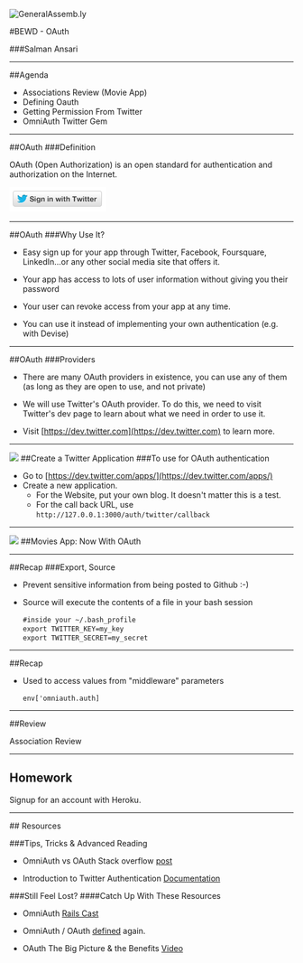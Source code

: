 ![GeneralAssemb.ly](https://github.com/generalassembly/ga-ruby-on-rails-for-devs/raw/master/images/ga.png "GeneralAssemb.ly")

#BEWD - OAuth

###Salman Ansari


---


##Agenda

*	Associations Review (Movie App)
*	Defining Oauth
*	Getting Permission From Twitter
*	OmniAuth Twitter Gem

---

##OAuth
###Definition

OAuth (Open Authorization) is an open standard for authentication and authorization on the Internet.

![Twitter Sign In](../../assets/rails/sign_in_twitter.png)

---


##OAuth
###Why Use It?

*	Easy sign up for your app through Twitter, Facebook, Foursquare, LinkedIn…or any other social media site that offers it.

*	Your app has access to lots of user information without giving you their password

*	Your user can revoke access from your app at any time.

*	You can use it instead of implementing your own authentication (e.g. with Devise)


---

##OAuth
###Providers

*	There are many OAuth providers in existence, you can use any of them (as long as they are open to use, and not private)

*	We will use Twitter's OAuth provider. To do this, we need to visit Twitter's dev page to learn about what we need in order to use it.

*	Visit [https://dev.twitter.com](https://dev.twitter.com) to learn more.


---


<img id ='icon' src="../../assets/ICL_icons/Code_along_icon_md.png">
##Create a Twitter Application
###To use for OAuth authentication

*	Go to [https://dev.twitter.com/apps/](https://dev.twitter.com/apps/)
*	Create a new application. 
	*	For the Website, put your own blog. It doesn't matter this is a test. 
	*	For the call back URL, use ```http://127.0.0.1:3000/auth/twitter/callback``` 

---



<img id ='icon' src="../../assets/ICL_icons/Code_along_icon_md.png">
##Movies App: Now With OAuth 


---

##Recap
###Export, Source

*	Prevent sensitive information from being posted to Github :-)

*	Source will execute the contents of a file in your bash session

		#inside your ~/.bash_profile
		export TWITTER_KEY=my_key                                           
		export TWITTER_SECRET=my_secret

---



##Recap

*	Used to access values from "middleware" parameters


		env['omniauth.auth]

---



##Review

Association Review

---



## Homework

Signup for an account with Heroku.

---


<div id="resources">
## Resources


###Tips, Tricks & Advanced Reading

*	OmniAuth vs OAuth Stack overflow [post](http://stackoverflow.com/questions/6715572/omniauth-vs-oauth-plugin)

*	Introduction to Twitter Authentication [Documentation](https://dev.twitter.com/docs/auth/using-oauth)

###Still Feel Lost?
####Catch Up With These Resources

*	OmniAuth [Rails Cast](http://railscasts.com/episodes/235-omniauth-part-1)

*	OmniAuth / OAuth [defined](http://searchsoa.techtarget.com/definition/OAuth) again.

*	OAuth The Big Picture & the Benefits [Video](http://apigee.com/about/api-best-practices/oauth-big-picture-0)

